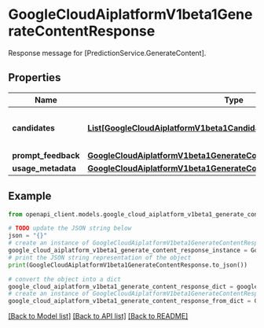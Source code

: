 # GoogleCloudAiplatformV1beta1GenerateContentResponse

Response message for [PredictionService.GenerateContent].

## Properties

Name | Type | Description | Notes
------------ | ------------- | ------------- | -------------
**candidates** | [**List[GoogleCloudAiplatformV1beta1Candidate]**](GoogleCloudAiplatformV1beta1Candidate.md) | Output only. Generated candidates. | [optional] [readonly] 
**prompt_feedback** | [**GoogleCloudAiplatformV1beta1GenerateContentResponsePromptFeedback**](GoogleCloudAiplatformV1beta1GenerateContentResponsePromptFeedback.md) |  | [optional] 
**usage_metadata** | [**GoogleCloudAiplatformV1beta1GenerateContentResponseUsageMetadata**](GoogleCloudAiplatformV1beta1GenerateContentResponseUsageMetadata.md) |  | [optional] 

## Example

```python
from openapi_client.models.google_cloud_aiplatform_v1beta1_generate_content_response import GoogleCloudAiplatformV1beta1GenerateContentResponse

# TODO update the JSON string below
json = "{}"
# create an instance of GoogleCloudAiplatformV1beta1GenerateContentResponse from a JSON string
google_cloud_aiplatform_v1beta1_generate_content_response_instance = GoogleCloudAiplatformV1beta1GenerateContentResponse.from_json(json)
# print the JSON string representation of the object
print(GoogleCloudAiplatformV1beta1GenerateContentResponse.to_json())

# convert the object into a dict
google_cloud_aiplatform_v1beta1_generate_content_response_dict = google_cloud_aiplatform_v1beta1_generate_content_response_instance.to_dict()
# create an instance of GoogleCloudAiplatformV1beta1GenerateContentResponse from a dict
google_cloud_aiplatform_v1beta1_generate_content_response_from_dict = GoogleCloudAiplatformV1beta1GenerateContentResponse.from_dict(google_cloud_aiplatform_v1beta1_generate_content_response_dict)
```
[[Back to Model list]](../README.md#documentation-for-models) [[Back to API list]](../README.md#documentation-for-api-endpoints) [[Back to README]](../README.md)


